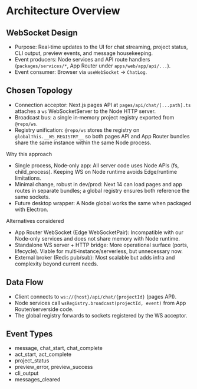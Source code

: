 # Architecture Overview

## WebSocket Design

- Purpose: Real‑time updates to the UI for chat streaming, project status, CLI output, preview events, and message housekeeping.
- Event producers: Node services and API route handlers (`packages/services/*`, App Router under `apps/web/app/api/...`).
- Event consumer: Browser via `useWebSocket` → `ChatLog`.

## Chosen Topology

- Connection acceptor: Next.js pages API at `pages/api/chat/[...path].ts` attaches a `ws` WebSocketServer to the Node HTTP server.
- Broadcast bus: a single in‑memory project registry exported from `@repo/ws`.
- Registry unification: `@repo/ws` stores the registry on `globalThis.__WS_REGISTRY__` so both pages API and App Router bundles share the same instance within the same Node process.

Why this approach

- Single process, Node‑only app: All server code uses Node APIs (fs, child_process). Keeping WS on Node runtime avoids Edge/runtime limitations.
- Minimal change, robust in dev/prod: Next 14 can load pages and app routes in separate bundles; a global registry ensures both reference the same sockets.
- Future desktop wrapper: A Node global works the same when packaged with Electron.

Alternatives considered

- App Router WebSocket (Edge WebSocketPair): Incompatible with our Node‑only services and does not share memory with Node runtime.
- Standalone WS server + HTTP bridge: More operational surface (ports, lifecycle). Viable for multi‑instance/serverless, but unnecessary now.
- External broker (Redis pub/sub): Most scalable but adds infra and complexity beyond current needs.

## Data Flow

- Client connects to `ws://{host}/api/chat/{projectId}` (pages API).
- Node services call `wsRegistry.broadcast(projectId, event)` from App Router/serverside code.
- The global registry forwards to sockets registered by the WS acceptor.

## Event Types

- message, chat_start, chat_complete
- act_start, act_complete
- project_status
- preview_error, preview_success
- cli_output
- messages_cleared


